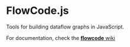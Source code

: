 FlowCode.js
===========

Tools for building dataflow graphs in JavaScript.

For documentation, check the [**flowcode** wiki](https://github.com/kwaia/flowcode.js/wiki)
